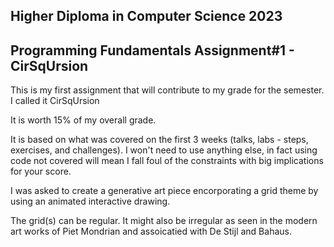 ## Higher Diploma in Computer Science 2023
## Programming Fundamentals Assignment#1 - CirSqUrsion

This is my first assignment that will contribute to my grade for the semester. I called it CirSqUrsion

It is worth 15% of my overall grade. 

It is based on what was covered on the first 3 weeks (talks, labs - steps, exercises, and challenges). I won't need to use anything else, in fact using code not covered will mean I fall foul of the constraints with big implications for your score.

I was asked to create a generative art piece encorporating a grid theme by using an animated interactive drawing. 

The grid(s) can be regular. It might also be irregular as seen in the modern art works of Piet Mondrian and assoicatied with De Stijl and Bahaus.
